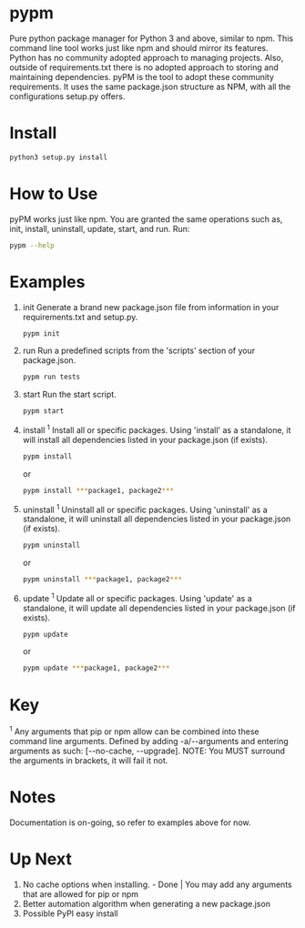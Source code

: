 # pypm
Pure python package manager for Python 3 and above, similar to npm. This command line tool works just like npm and should mirror
its features. Python has no community adopted approach to managing projects. Also, outside of requirements.txt
there is no adopted approach to storing and maintaining dependencies. pyPM is the tool to adopt these community
requirements. It uses the same package.json structure as NPM, with all the configurations setup.py offers.

# Install
```bash
python3 setup.py install
```

# How to Use
pyPM works just like npm. You are granted the same operations such as, init, install, uninstall, update, start, and run.
Run:
```bash 
pypm --help
```

# Examples
1. init
    Generate a brand new package.json file from information in your requirements.txt and setup.py.
    ```bash
    pypm init
    ```
2. run
    Run a predefined scripts from the 'scripts' section of your package.json.
    ```bash
    pypm run tests
    ```
3. start
    Run the start script.
    ```bash
    pypm start
    ```
4. install <sup>1</sup>
    Install all or specific packages. Using 'install' as a standalone, it will install all dependencies listed in your package.json (if exists).
    ```bash
    pypm install
    ```
    or
    ```bash
    pypm install ***package1, package2***
    ```
5. uninstall <sup>1</sup>
    Uninstall all or specific packages. Using 'uninstall' as a standalone, it will uninstall all dependencies listed in your package.json (if exists).
    ```bash
    pypm uninstall
    ```
    or
    ```bash
    pypm uninstall ***package1, package2***
    ```
6. update <sup>1</sup>
    Update all or specific packages. Using 'update' as a standalone, it will update all dependencies listed in your package.json (if exists).
    ```bash
    pypm update
    ```
    or
    ```bash
    pypm update ***package1, package2***
    ```

# Key
<sup>1</sup> Any arguments that pip or npm allow can be combined into these command line arguments. Defined by adding -a/--arguments and entering arguments as such: [--no-cache, --upgrade]. NOTE: You MUST surround the arguments in brackets, it will fail it not.

# Notes
Documentation is on-going, so refer to examples above for now.

# Up Next
1. No cache options when installing. - Done | You may add any arguments that are allowed for pip or npm
2. Better automation algorithm when generating a new package.json
3. Possible PyPI easy install
